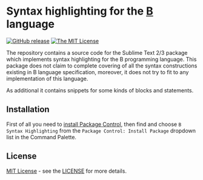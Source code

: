 # Syntax highlighting for the [B](https://en.wikipedia.org/wiki/B_(programming_language)) language

[![GitHub release](https://img.shields.io/github/release/baleyko/sublime-b-syntax-highlighting.svg)](https://github.com/baleyko/sublime-b-syntax-highlighting/releases) [![The MIT License](https://img.shields.io/badge/license-MIT-orange.svg)](http://opensource.org/licenses/MIT)

The repository contains a source code for the Sublime Text 2/3 package which implements syntax highlighting for the B programming language. This package does not claim to complete covering of all the syntax constructions existing in B language specification, moreover, it does not try to fit to any implementation of this language.

As additional it contains snippets for some kinds of blocks and statements.

## Installation

First of all you need to [install Package Control](https://packagecontrol.io/installation), then find and choose `B Syntax Highlighting` from the `Package Control: Install Package` dropdown list in the Command Palette.

## License

[MIT License](https://opensource.org/licenses/MIT) - see the [LICENSE](https://github.com/baleyko/sublime-b-syntax-highlighting/blob/master/LICENSE.md) for more details.
